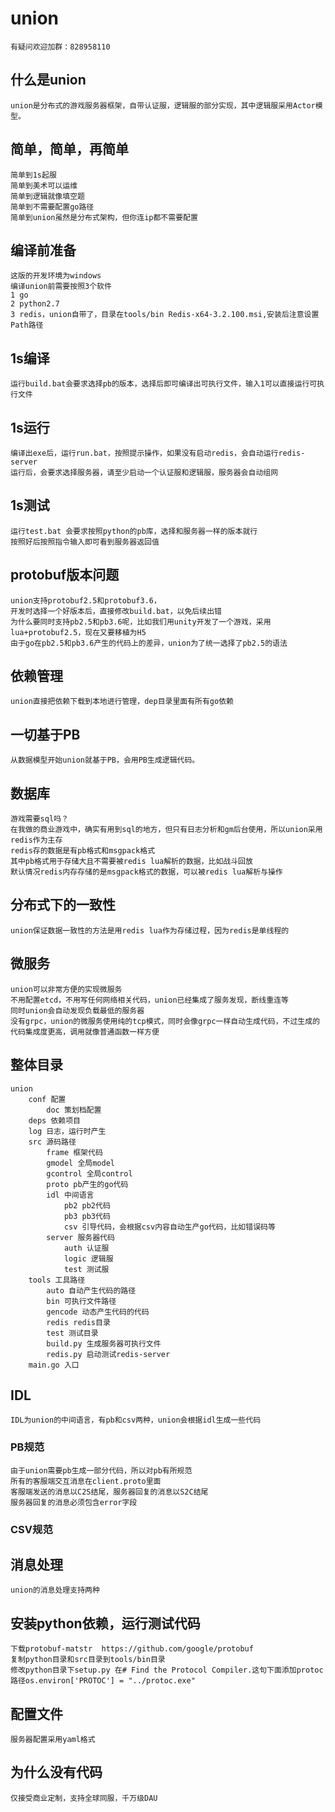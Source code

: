 # union  
	有疑问欢迎加群：828958110   
## 什么是union
	union是分布式的游戏服务器框架，自带认证服，逻辑服的部分实现，其中逻辑服采用Actor模型。   
## 简单，简单，再简单
	简单到1s起服
	简单到美术可以运维
	简单到逻辑就像填空题
	简单到不需要配置go路径
	简单到union虽然是分布式架构，但你连ip都不需要配置
## 编译前准备
	这版的开发环境为windows
	编译union前需要按照3个软件
	1 go
	2 python2.7
	3 redis，union自带了，目录在tools/bin Redis-x64-3.2.100.msi,安装后注意设置Path路径
## 1s编译
	运行build.bat会要求选择pb的版本，选择后即可编译出可执行文件，输入1可以直接运行可执行文件
## 1s运行
	编译出exe后，运行run.bat，按照提示操作，如果没有启动redis，会自动运行redis-server
	运行后，会要求选择服务器，请至少启动一个认证服和逻辑服，服务器会自动组网
## 1s测试
	运行test.bat 会要求按照python的pb库，选择和服务器一样的版本就行
	按照好后按照指令输入即可看到服务器返回值
## protobuf版本问题
	union支持protobuf2.5和protobuf3.6，
	开发时选择一个好版本后，直接修改build.bat，以免后续出错
	为什么要同时支持pb2.5和pb3.6呢，比如我们用unity开发了一个游戏，采用lua+protobuf2.5，现在又要移植为H5
	由于go在pb2.5和pb3.6产生的代码上的差异，union为了统一选择了pb2.5的语法
## 依赖管理
	union直接把依赖下载到本地进行管理，dep目录里面有所有go依赖
## 一切基于PB
	从数据模型开始union就基于PB，会用PB生成逻辑代码。
## 数据库
	游戏需要sql吗？
	在我做的商业游戏中，确实有用到sql的地方，但只有日志分析和gm后台使用，所以union采用redis作为主存
	redis存的数据是有pb格式和msgpack格式
	其中pb格式用于存储大且不需要被redis lua解析的数据，比如战斗回放
	默认情况redis内存存储的是msgpack格式的数据，可以被redis lua解析与操作
## 分布式下的一致性
	union保证数据一致性的方法是用redis lua作为存储过程，因为redis是单线程的   
## 微服务
	union可以非常方便的实现微服务   
	不用配置etcd，不用写任何网络相关代码，union已经集成了服务发现，断线重连等   
	同时union会自动发现负载最低的服务器   
	没有grpc，union的微服务使用纯的tcp模式，同时会像grpc一样自动生成代码，不过生成的代码集成度更高，调用就像普通函数一样方便   
## 整体目录
	union
		conf 配置
			doc 策划档配置
		deps 依赖项目
		log 日志，运行时产生
		src 源码路径
			frame 框架代码
			gmodel 全局model
			gcontrol 全局control
			proto pb产生的go代码
			idl 中间语言
				pb2 pb2代码
				pb3 pb3代码
				csv 引导代码，会根据csv内容自动生产go代码，比如错误码等
			server 服务器代码
				auth 认证服
				logic 逻辑服
				test 测试服
		tools 工具路径
			auto 自动产生代码的路径
			bin 可执行文件路径
			gencode 动态产生代码的代码
			redis redis目录
			test 测试目录
			build.py 生成服务器可执行文件
			redis.py 启动测试redis-server
		main.go 入口
		
## IDL
	IDL为union的中间语言，有pb和csv两种，union会根据idl生成一些代码
### PB规范
	由于union需要pb生成一部分代码，所以对pb有所规范
	所有的客服端交互消息在client.proto里面
	客服端发送的消息以C2S结尾，服务器回复的消息以S2C结尾
	服务器回复的消息必须包含error字段
### CSV规范

## 消息处理
	union的消息处理支持两种

## 安装python依赖，运行测试代码
	下载protobuf-matstr  https://github.com/google/protobuf
	复制python目录和src目录到tools/bin目录
	修改python目录下setup.py 在# Find the Protocol Compiler.这句下面添加protoc路径os.environ['PROTOC'] = "../protoc.exe"
	
	
## 配置文件
	服务器配置采用yaml格式

## 为什么没有代码
	仅接受商业定制，支持全球同服，千万级DAU


















